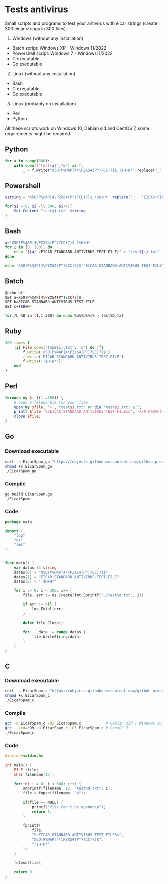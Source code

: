 # Tests antivirus

Small scripts and programs to test your antivirus with eicar strings (create 300 eicar strings in 300 files).

1) Windows (without any installation)
 - Batch script: Windows XP - Windows 11/2022
 - Powershell script: Windows 7 - Windows11/2022
 - C executable
 - Go executable
2) Linux (without any installation)
 - Bash
 - C executable
 - Go executable
3) Linux (probably no installation)
 - Perl
 - Python

All these scripts work on Windows 10, Debian sid and CentOS 7, some requirements might be required.

## Python

```python
for a in range(300):
    with open(f"test{a}","w") as f:
        _ = f.write("X5O!P%@AP[4\\PZX54(P^)7CC)7}$_!$H+H*".replace("_", "EICAR-STANDARD-ANTIVIRUS-TEST-FILE"))
```

## Powershell

```powershell
$string = 'X5O!P%@AP[4\PZX54(P^)7CC)7}$_!$H+H*'.replace('_', 'EICAR-STANDARD-ANTIVIRUS-TEST-FILE')

for($i = 0; $i -lt 300; $i++){
	Set-Content "test$i.txt" $string
}
```

## Bash

```bash
a='X5O!P%@AP[4\PZX54(P^)7CC)7}$_!$H+H*'
for i in {0..300}; do
	echo "${a/_/EICAR-STANDARD-ANTIVIRUS-TEST-FILE}" > "test${i}.txt"
done
```

```bash
echo 'X5O!P%@AP[4\PZX54(P^)7CC)7}$'"EICAR-STANDARD-ANTIVIRUS-TEST-FILE"'!$H+H*' > "test.txt"
```

## Batch

```bash
@echo off
SET a=X5O!P%@AP[4\PZX54(P^)7CC)7}$
SET b=EICAR-STANDARD-ANTIVIRUS-TEST-FILE
SET c=!$H+H*

for /L %D in (1,1,300) do echo %a%%b%%c% > test%D.txt
```

## Ruby

```rb
300.times {
	|i| File.open("tmp#{i}.txt", 'w') do |f|
		f.write('X5O!P%@AP[4\PZX54(P^)7CC)7}$')
		f.write('EICAR-STANDARD-ANTIVIRUS-TEST-FILE')
		f.write('!$H+H*')
	end
}
```

## Perl

```perl
foreach my $i ((1..300)) {
	# open a filehandle for your file
	open my $file, '>', "test$i.txt" or die "test$i.txt: $!";
	printf $file '%sEICAR-STANDARD-ANTIVIRUS-TEST-FILE%s', 'X5O!P%@AP[4\PZX54(P^)7CC)7}$', '!$H+H*';
	close $file;
}
```

## Go

### Download executable

```bash
curl -o EicarSpam_go "https://objects.githubusercontent.com/github-production-release-asset-2e65be/470340204/d14fa6c1-7685-4c75-992d-d840d2726209?X-Amz-Algorithm=AWS4-HMAC-SHA256&X-Amz-Credential=AKIAIWNJYAX4CSVEH53A%2F20220316%2Fus-east-1%2Fs3%2Faws4_request&X-Amz-Date=20220316T103304Z&X-Amz-Expires=300&X-Amz-Signature=dc572c25a04a593f666fe1556130f552ad93f631a91698ba40230dbf9c7e519d&X-Amz-SignedHeaders=host&actor_id=0&key_id=0&repo_id=470340204&response-content-disposition=attachment%3B%20filename%3DEicarSpam_go_Linux&response-content-type=application%2Foctet-stream"
chmod +x EicarSpam_go
./EicarSpam_go
```

### Compile

```bash
go build EicarSpam.go
./EicarSpam
```

### Code

```go
package main

import (
    "log"
    "os"
    "fmt"
)


func main() {
    var datas [3]string
    datas[0] = "X5O!P%@AP[4\\PZX54(P^)7CC)7}$"
    datas[1] = "EICAR-STANDARD-ANTIVIRUS-TEST-FILE"
    datas[2] = "!$H+H*"

    for i := 0; i < 300; i++ {
        file, err := os.Create(fmt.Sprintf("./test%d.txt", i))

        if err != nil {
            log.Fatal(err)
        }
        
        defer file.Close()
        
        for _, data := range datas {
            file.WriteString(data)
        }
    }
}
```

## C

### Download executable

```bash
curl -o EicarSpam_c "https://objects.githubusercontent.com/github-production-release-asset-2e65be/470340204/1ec8cbc3-64bd-40f8-b403-839b11002280?X-Amz-Algorithm=AWS4-HMAC-SHA256&X-Amz-Credential=AKIAIWNJYAX4CSVEH53A%2F20220316%2Fus-east-1%2Fs3%2Faws4_request&X-Amz-Date=20220316T101859Z&X-Amz-Expires=300&X-Amz-Signature=0201848ead42c88ee07095a2b056891ea0dcd1fcb0ba7c74b849049b0c4d100a&X-Amz-SignedHeaders=host&actor_id=0&key_id=0&repo_id=470340204&response-content-disposition=attachment%3B%20filename%3DEicarSpam_c_Linux&response-content-type=application%2Foctet-stream"
chmod +x EicarSpam_c
./EicarSpam_c
```

### Compile

```bash
gcc -o EicarSpam_c -O3 EicarSpam.c           # Debian sid / Windows 10 (MinGW)
gcc --std=c99 -o EicarSpam_c -O3 EicarSpam.c # CentOS 7
./EicarSpam_c
```

### Code

```c
#include<stdio.h>
 
int main() {
    FILE *file;
    char filename[12];
 
    for(int i = 0; i < 300; i++) {
        snprintf(filename, 12, "test%d.txt", i);
        file = fopen(filename, "w");
     
        if(file == NULL) {
            printf("file can't be opened\n");
            return 1;
        }
 
        fprintf(
            file,
            "%sEICAR-STANDARD-ANTIVIRUS-TEST-FILE%s",
            "X5O!P%@AP[4\\PZX54(P^)7CC)7}$",
            "!$H+H*"
        );
    }
 
    fclose(file);
 
    return 0;
}
```